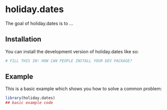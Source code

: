 
# holiday.dates

<!-- badges: start -->
<!-- badges: end -->

The goal of holiday.dates is to ...

## Installation

You can install the development version of holiday.dates like so:

``` r
# FILL THIS IN! HOW CAN PEOPLE INSTALL YOUR DEV PACKAGE?
```

## Example

This is a basic example which shows you how to solve a common problem:

``` r
library(holiday.dates)
## basic example code
```

